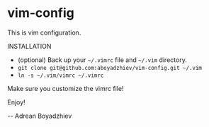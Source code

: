 vim-config
==========

This is vim configuration.

INSTALLATION

 * (optional) Back up your `~/.vimrc` file and `~/.vim` directory.
 * `git clone git@github.com:aboyadzhiev/vim-config.git ~/.vim`
 * `ln -s ~/.vim/vimrc ~/.vimrc`

Make sure you customize the vimrc file!

Enjoy!

--
Adrean Boyadzhiev
